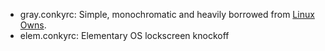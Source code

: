 * gray.conkyrc: Simple, monochromatic and heavily borrowed from [Linux Owns](http://linuxowns.wordpress.com/2008/04/04/create-a-custum-conky-setup/).
* elem.conkyrc: Elementary OS lockscreen knockoff
